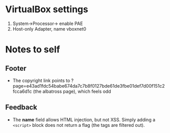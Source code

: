 # VirtualBox settings
1. System->Processor-> enable PAE
2. Host-only Adapter, name vboxnet0

# Notes to self
## Footer
* The copyright link points to ?page=e43ad1fdc54babe674da7c7b8f0127bde61de3fbe01def7d00f151c2fcca6d1c (the albatross page), which feels odd

## Feedback
* The **name** field allows HTML injection, but not XSS. Simply adding a `<script>` block does not return a flag (the tags are filtered out).
